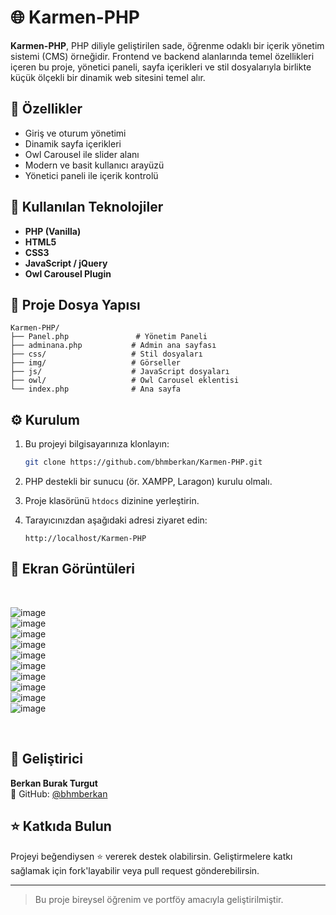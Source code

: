 # 🌐 Karmen-PHP

**Karmen-PHP**, PHP diliyle geliştirilen sade, öğrenme odaklı bir içerik yönetim sistemi (CMS) örneğidir. Frontend ve backend alanlarında temel özellikleri içeren bu proje, yönetici paneli, sayfa içerikleri ve stil dosyalarıyla birlikte küçük ölçekli bir dinamik web sitesini temel alır.

## 🚀 Özellikler

- Giriş ve oturum yönetimi
- Dinamik sayfa içerikleri
- Owl Carousel ile slider alanı
- Modern ve basit kullanıcı arayüzü
- Yönetici paneli ile içerik kontrolü

## 🧰 Kullanılan Teknolojiler

- **PHP (Vanilla)**
- **HTML5**
- **CSS3**
- **JavaScript / jQuery**
- **Owl Carousel Plugin**

## 📁 Proje Dosya Yapısı

```
Karmen-PHP/
├── Panel.php               # Yönetim Paneli
├── adminana.php           # Admin ana sayfası
├── css/                   # Stil dosyaları
├── img/                   # Görseller
├── js/                    # JavaScript dosyaları
├── owl/                   # Owl Carousel eklentisi
└── index.php              # Ana sayfa
```

## ⚙️ Kurulum

1. Bu projeyi bilgisayarınıza klonlayın:
   ```bash
   git clone https://github.com/bhmberkan/Karmen-PHP.git
   ```

2. PHP destekli bir sunucu (ör. XAMPP, Laragon) kurulu olmalı.
3. Proje klasörünü `htdocs` dizinine yerleştirin.
4. Tarayıcınızdan aşağıdaki adresi ziyaret edin:
   ```
   http://localhost/Karmen-PHP
   ```

## 📸 Ekran Görüntüleri

<br>

![image](https://github.com/user-attachments/assets/9944a5ac-0c8c-4a36-99b7-acdf2e096f1a)
<br>
![image](https://github.com/user-attachments/assets/e7885aaa-8cda-4da0-a0e8-30494d3d0617)
<br>
![image](https://github.com/user-attachments/assets/9b326338-2a61-44ba-a9be-06992c3487ce)
<br>
![image](https://github.com/user-attachments/assets/45967ad3-2dc7-464e-80ff-a7b6c48b3960)
<br>
![image](https://github.com/user-attachments/assets/c734a8b5-8a41-4c41-8551-b62aa1ca6a11)
<br>
![image](https://github.com/user-attachments/assets/80e8e379-29e8-4df8-91bc-4dc8581ab98f)
<br>
![image](https://github.com/user-attachments/assets/17fbc77e-6041-466d-819c-e5d6fbce1662)
<br>
![image](https://github.com/user-attachments/assets/5ee25ed2-207e-49ae-b5e5-7bb6d22ff59a)
<br>
![image](https://github.com/user-attachments/assets/61c73fc4-4fc4-4c0f-9b6b-1849e919ea86)
<br>
![image](https://github.com/user-attachments/assets/0b241694-7403-4c99-9964-6359cf53c97b)

<br>

## 👤 Geliştirici

**Berkan Burak Turgut**  
🔗 GitHub: [@bhmberkan](https://github.com/bhmberkan)

## ⭐ Katkıda Bulun

Projeyi beğendiysen ⭐ vererek destek olabilirsin. Geliştirmelere katkı sağlamak için fork'layabilir veya pull request gönderebilirsin.

---

> Bu proje bireysel öğrenim ve portföy amacıyla geliştirilmiştir.
